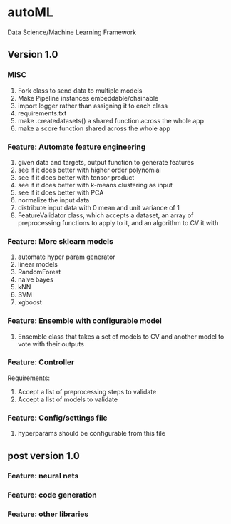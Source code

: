 # autoML
Data Science/Machine Learning Framework

## Version 1.0

### MISC
1. Fork class to send data to multiple models
2. Make Pipeline instances embeddable/chainable
3. import logger rather than assigning it to each class
4. requirements.txt
5. make .createdatasets() a shared function across the whole app
6. make a score function shared across the whole app

### Feature: Automate feature engineering
1. given data and targets, output function to generate features
2. see if it does better with higher order polynomial
3. see if it does better with tensor product
4. see if it does better with k-means clustering as input
5. see if it does better with PCA
6. normalize the input data
7. distribute input data with 0 mean and unit variance of 1
8. FeatureValidator class, which accepts a dataset,
   an array of preprocessing functions to apply to it, and an algorithm to CV it with

### Feature: More sklearn models
1. automate hyper param generator
2. linear models
3. RandomForest
4. naive bayes
5. kNN
6. SVM
7. xgboost

### Feature: Ensemble with configurable model
1. Ensemble class that takes a set of models to CV and another model to vote with their outputs

### Feature: Controller
Requirements:
1. Accept a list of preprocessing steps to validate
2. Accept a list of models to validate

### Feature: Config/settings file
1. hyperparams should be configurable from this file



## post version 1.0

### Feature: neural nets

### Feature: code generation

### Feature: other libraries
